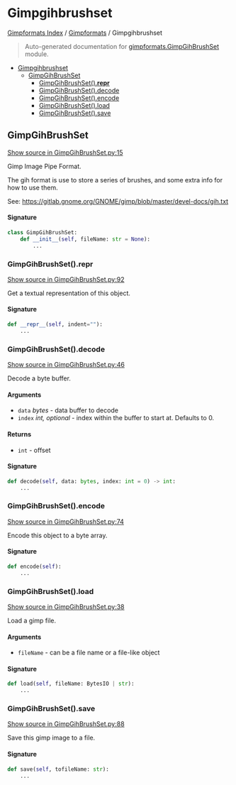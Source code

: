 # Gimpgihbrushset

[Gimpformats Index](../README.md#gimpformats-index) /
[Gimpformats](./index.md#gimpformats) /
Gimpgihbrushset

> Auto-generated documentation for [gimpformats.GimpGihBrushSet](../../../gimpformats/GimpGihBrushSet.py) module.

- [Gimpgihbrushset](#gimpgihbrushset)
  - [GimpGihBrushSet](#gimpgihbrushset)
    - [GimpGihBrushSet().__repr__](#gimpgihbrushset()__repr__)
    - [GimpGihBrushSet().decode](#gimpgihbrushset()decode)
    - [GimpGihBrushSet().encode](#gimpgihbrushset()encode)
    - [GimpGihBrushSet().load](#gimpgihbrushset()load)
    - [GimpGihBrushSet().save](#gimpgihbrushset()save)

## GimpGihBrushSet

[Show source in GimpGihBrushSet.py:15](../../../gimpformats/GimpGihBrushSet.py#L15)

Gimp Image Pipe Format.

The gih format is use to store a series of brushes, and some extra info
for how to use them.

See:
 https://gitlab.gnome.org/GNOME/gimp/blob/master/devel-docs/gih.txt

#### Signature

```python
class GimpGihBrushSet:
    def __init__(self, fileName: str = None):
        ...
```

### GimpGihBrushSet().__repr__

[Show source in GimpGihBrushSet.py:92](../../../gimpformats/GimpGihBrushSet.py#L92)

Get a textual representation of this object.

#### Signature

```python
def __repr__(self, indent=""):
    ...
```

### GimpGihBrushSet().decode

[Show source in GimpGihBrushSet.py:46](../../../gimpformats/GimpGihBrushSet.py#L46)

Decode a byte buffer.

#### Arguments

- `data` *bytes* - data buffer to decode
- `index` *int, optional* - index within the buffer to start at. Defaults to 0.

#### Returns

- `int` - offset

#### Signature

```python
def decode(self, data: bytes, index: int = 0) -> int:
    ...
```

### GimpGihBrushSet().encode

[Show source in GimpGihBrushSet.py:74](../../../gimpformats/GimpGihBrushSet.py#L74)

Encode this object to a byte array.

#### Signature

```python
def encode(self):
    ...
```

### GimpGihBrushSet().load

[Show source in GimpGihBrushSet.py:38](../../../gimpformats/GimpGihBrushSet.py#L38)

Load a gimp file.

#### Arguments

- `fileName` - can be a file name or a file-like object

#### Signature

```python
def load(self, fileName: BytesIO | str):
    ...
```

### GimpGihBrushSet().save

[Show source in GimpGihBrushSet.py:88](../../../gimpformats/GimpGihBrushSet.py#L88)

Save this gimp image to a file.

#### Signature

```python
def save(self, tofileName: str):
    ...
```